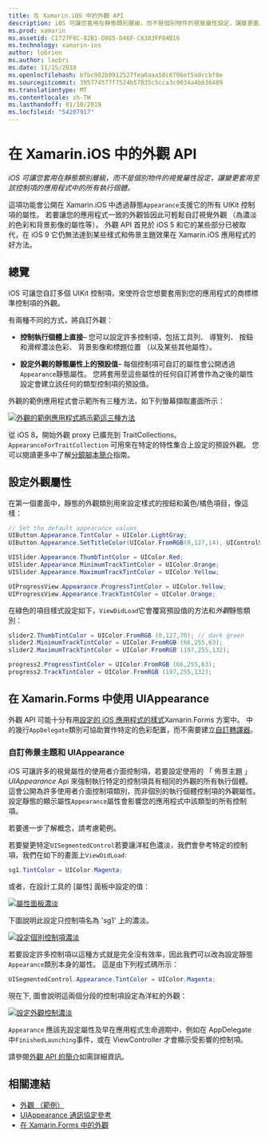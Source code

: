 ```yaml
---
title: 在 Xamarin.iOS 中的外觀 API
description: iOS 可讓您套用在靜態類別層級，而不是個別物件的視覺屬性設定，讓變更套用至該控制項的應用程式中的所有執行個體。
ms.prod: xamarin
ms.assetid: C1727F0C-82B1-D085-D46F-C6383FF04B16
ms.technology: xamarin-ios
author: lobrien
ms.author: laobri
ms.date: 11/15/2018
ms.openlocfilehash: bfbc902b0912527fea6aaa58c6706ef5a0ccbf8e
ms.sourcegitcommit: 395774577f7524b57035c5cca3c9034a4b636489
ms.translationtype: MT
ms.contentlocale: zh-TW
ms.lasthandoff: 01/10/2019
ms.locfileid: "54207917"
---
```

# <a name="appearance-api-in-xamarinios"></a>在 Xamarin.iOS 中的外觀 API

_iOS 可讓您套用在靜態類別層級，而不是個別物件的視覺屬性設定，讓變更套用至該控制項的應用程式中的所有執行個體。_

這項功能會公開在 Xamarin.iOS 中透過靜態`Appearance`支援它的所有 UIKit 控制項的屬性。 若要讓您的應用程式一致的外觀皆因此可輕鬆自訂視覺外觀 （為濃淡的色彩和背景影像的屬性等）。 外觀 API 首見於 iOS 5 和它的某些部分已被取代，在 iOS 9 它仍無法達到某些樣式和佈景主題效果在 Xamarin.iOS 應用程式的好方法。

## <a name="overview"></a>總覽

iOS 可讓您自訂多個 UIKit 控制項，來使符合您想要套用到您的應用程式的商標標準控制項的外觀。

有兩種不同的方式，將自訂外觀：

- **控制執行個體上直接**– 您可以設定許多控制項，包括工具列、 導覽列、 按鈕和滑桿濃淡色彩、 背景影像和標題位置 （以及某些其他屬性）。

- **設定外觀的靜態屬性上的預設值**– 每個控制項可自訂的屬性會公開透過`Appearance`靜態屬性。 您將套用至這些屬性的任何自訂將會作為之後的屬性設定會建立該任何的類型控制項的預設值。

外觀的範例應用程式會示範所有三種方法，如下列螢幕擷取畫面所示：

[![](introduction-to-the-appearance-api-images/appearance01-sml.png "外觀的範例應用程式將示範這三種方法")](introduction-to-the-appearance-api-images/appearance01.png#lightbox)

從 iOS 8，開始外觀 proxy 已擴充到 TraitCollections。
 `AppearanceForTraitCollection` 可用來在特定的特性集合上設定的預設外觀。 您可以閱讀更多中了解[分鏡腳本簡介](~/ios/user-interface/storyboards/unified-storyboards.md)指南。

## <a name="setting-appearance-properties"></a>設定外觀屬性

在第一個畫面中，靜態的外觀類別用來設定樣式的按鈕和黃色/橘色項目，像這樣：

```csharp
// Set the default appearance values
UIButton.Appearance.TintColor = UIColor.LightGray;
UIButton.Appearance.SetTitleColor(UIColor.FromRGB(0,127,14), UIControlState.Normal);

UISlider.Appearance.ThumbTintColor = UIColor.Red;
UISlider.Appearance.MinimumTrackTintColor = UIColor.Orange;
UISlider.Appearance.MaximumTrackTintColor = UIColor.Yellow;

UIProgressView.Appearance.ProgressTintColor = UIColor.Yellow;
UIProgressView.Appearance.TrackTintColor = UIColor.Orange;
```

在綠色的項目樣式設定如下，`ViewDidLoad`它會覆寫預設值的方法和*外觀*靜態類別：

```csharp
slider2.ThumbTintColor = UIColor.FromRGB (0,127,70); // dark green
slider2.MinimumTrackTintColor = UIColor.FromRGB (66,255,63);
slider2.MaximumTrackTintColor = UIColor.FromRGB (197,255,132);
```

```csharp
progress2.ProgressTintColor = UIColor.FromRGB (66,255,63);
progress2.TrackTintColor = UIColor.FromRGB (197,255,132);
```

## <a name="using-uiappearance-in-xamarinforms"></a>在 Xamarin.Forms 中使用 UIAppearance

外觀 API 可能十分有用[設定的 iOS 應用程式的樣式](~/xamarin-forms/platform/ios/formatting.md#uiappearance)Xamarin.Forms 方案中。 中的幾行`AppDelegate`類別可協助實作特定的色彩配置，而不需要建立[自訂轉譯器](~/xamarin-forms/app-fundamentals/custom-renderer/index.md)。

### <a name="custom-themes-and-uiappearance"></a>自訂佈景主題和 UIAppearance

iOS 可讓許多的視覺屬性的使用者介面控制項，若要設定使用的 「 佈景主題 」 *UIAppearance* Api 來強制執行特定的控制項具有相同的外觀的所有執行個體。 這會公開為許多使用者介面控制項類別，而非個別的執行個體控制項的外觀屬性。 設定靜態的顯示屬性`Appearance`屬性會影響您的應用程式中該類型的所有控制項。

若要進一步了解概念，請考慮範例。

若要變更特定`UISegmentedControl`若要讓洋紅色濃淡，我們會參考特定的控制項，我們在如下的畫面上`ViewDidLoad`:

```csharp
sg1.TintColor = UIColor.Magenta;
```

或者，在設計工具的 [屬性] 面板中設定的值：

[![](introduction-to-the-appearance-api-images/propertiespadtint.png "屬性面板濃淡")](introduction-to-the-appearance-api-images/propertiespadtint.png#lightbox)

下圖說明此設定只控制項名為 'sg1' 上的濃淡。

[![](introduction-to-the-appearance-api-images/image53.png "設定個別控制項濃淡")](introduction-to-the-appearance-api-images/image53.png#lightbox)

若要設定許多控制項以這種方式就是完全沒有效率，因此我們可以改為設定靜態`Appearance`類別本身的屬性。 這是由下列程式碼所示：

```csharp
UISegmentedControl.Appearance.TintColor = UIColor.Magenta;
```

現在下, 圖會說明這兩個分段的控制項設定為洋紅的外觀：

[![](introduction-to-the-appearance-api-images/image54.png "設定外觀控制濃淡")](introduction-to-the-appearance-api-images/image54.png#lightbox)

`Appearance` 應該先設定屬性及早在應用程式生命週期中，例如在 AppDelegate 中`FinishedLaunching`事件，或在 ViewController 才會顯示受影響的控制項。

請參閱[外觀 API 的簡介](~/ios/user-interface/ios-ui/introduction-to-the-appearance-api.md)如需詳細資訊。

## <a name="related-links"></a>相關連結

- [外觀 （範例）](https://developer.xamarin.com/samples/monotouch/Appearance/)
- [UIAppearance 通訊協定參考](https://developer.apple.com/library/ios/documentation/UIKit/Reference/UIAppearance_Protocol/)
- [在 Xamarin.Forms 中的外觀](~/xamarin-forms/platform/ios/formatting.md#uiappearance)
